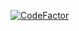 [![CodeFactor](https://www.codefactor.io/repository/github/mikkelhansen/continuous-integration-circle/badge/master)](https://www.codefactor.io/repository/github/mikkelhansen/continuous-integration-circle/overview/master)

